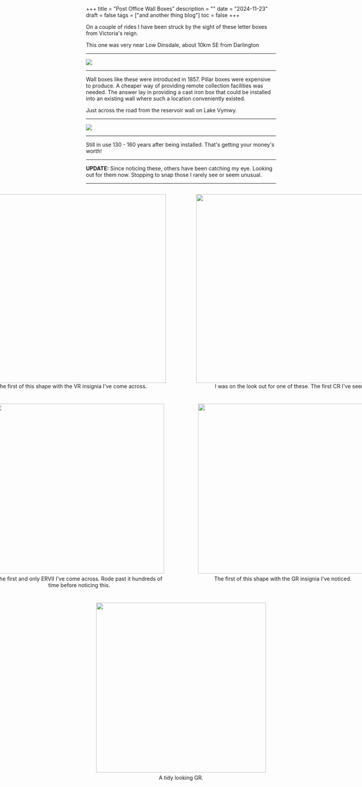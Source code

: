 +++
title = "Post Office Wall Boxes"
description = ""
date = "2024-11-23"
draft = false
tags = ["and another thing blog"]
toc = false
+++

On a couple of rides I have been struck by the sight of these letter boxes from Victoria's reign. 

This one was very near Low Dinsdale, about 10km SE from Darlington

***

<img style="display:block;margin:auto" src="https://i.ibb.co/XxHh1c78/postbox1.png">

***

Wall boxes like these were introduced in 1857.  Pillar boxes were expensive to produce. A cheaper way of providing remote collection facilities was needed. The answer lay in providing a cast iron box that could be installed into an existing wall where such a location conveniently existed. 

Just across the road from the reservoir wall on Lake Vymwy. 

***

<img style="display:block;margin:auto" src="https://i.ibb.co/JRs6jWpz/postbox2.png">

***

Still in use 130 - 160 years after being installed. That's getting your money's worth!  

***

**UPDATE:** Since noticing these, others have been catching my eye. Looking out for them now. Stopping to snap those I rarely see or seem unusual.

***

<div style="display: flex; justify-content: center; margin: 5px;">
<figure style="text-align: center">
<img src="https://i.ibb.co/HLCFwFJ6/VR.jpg" style="width: 500px; height: auto">
<figcaption>The first of this shape with the VR insignia I've come across.</figcaption>
</figure>
<figure style="text-align: center">
<img src="https://i.ibb.co/zT5TBdq1/CR01.jpg" style="width: 500px; height: auto">
<figcaption>I was on the look out for one of these. The first CR I've seen.</figcaption>
</figure>
</div>

<div style="display: flex; justify-content: center; margin: 5px;">
<figure style="text-align: center">
<img src="https://i.ibb.co/Q7jSqffn/ERV11.jpg" style="width: 450px; height: auto; margin: 5px;">
<figcaption>The first and only ERVII I've come across. Rode past it hundreds of time before noticing this.</figcaption>
</figure>
<figure style="text-align: center">
<img src="https://i.ibb.co/5gdHGN0j/GR02.jpg" style="width: 450px; height: auto; margin: 5px;">
<figcaption>The first of this shape with the GR insignia I've noticed. </figcaption>
</figure>
</div>

<div style="display: flex; justify-content: center; margin: 5px;">
</figure>
<figure style="text-align: center">
<img src="https://i.ibb.co/Ld8msbMs/GR01.jpg" style="width: 450px; height: auto; margin: 5px;">
<figcaption>A tidy looking GR. </figcaption>
</figure>
</div>